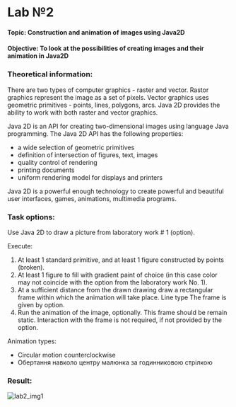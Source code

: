 # Lab №2
#### **Topic:** Construction and animation of images using Java2D
#### **Objective:** To look at the possibilities of creating images and their animation in Java2D

### **Theoretical information:**

There are two types of computer graphics - raster and vector. 
Rastor graphics represent the image as a set of pixels. 
Vector graphics uses geometric primitives - points, lines, polygons, arcs. Java 2D
provides the ability to work with both raster and vector graphics.

Java 2D is an API for creating two-dimensional images using language Java programming. 
The Java 2D API has the following properties:
- a wide selection of geometric primitives
- definition of intersection of figures, text, images
- quality control of rendering
- printing documents
- uniform rendering model for displays and printers

Java 2D is a powerful enough technology to create powerful and beautiful user interfaces, games, animations, multimedia programs.

### Task options:
Use Java 2D to draw a picture from laboratory work # 1
(option).

Execute:
1. At least 1 standard primitive, and at least 1 figure constructed by
points (broken).
2. At least 1 figure to fill with gradient paint of choice (in this
case color may not coincide with the option from the laboratory
work No. 1).
3. At a sufficient distance from the drawn drawing draw
a rectangular frame within which the animation will take place. Line type
The frame is given by option.
4. Run the animation of the image, optionally. This frame should be
remain static. Interaction with the frame is not required, if not
provided by the option.

Animation types:
- Circular motion counterclockwise
- Обертання навколо центру малюнка за годинниковою стрілкою

### Result:
![lab2_img1](https://user-images.githubusercontent.com/14183373/37541381-17873434-2963-11e8-93ae-155f9fccab12.png)
